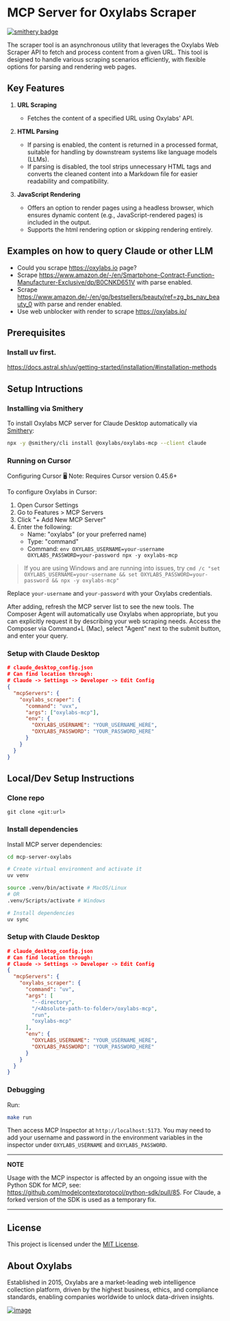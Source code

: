 # MCP Server for Oxylabs Scraper
[![smithery badge](https://smithery.ai/badge/@oxylabs/oxylabs-mcp)](https://smithery.ai/server/@oxylabs/oxylabs-mcp)

The scraper tool is an asynchronous utility that leverages the Oxylabs Web Scraper API to fetch and process content from a given URL. This tool is designed to handle various scraping scenarios efficiently, with flexible options for parsing and rendering web pages.

## Key Features

1. **URL Scraping**
    - Fetches the content of a specified URL using Oxylabs' API.

2. **HTML Parsing**
    - If parsing is enabled, the content is returned in a processed format, suitable for handling by downstream systems like language models (LLMs).
    - If parsing is disabled, the tool strips unnecessary HTML tags and converts the cleaned content into a Markdown file for easier readability and compatibility.

3. **JavaScript Rendering**
    - Offers an option to render pages using a headless browser, which ensures dynamic content (e.g., JavaScript-rendered pages) is included in the output.
    - Supports the html rendering option or skipping rendering entirely.

## Examples on how to query Claude or other LLM
- Could you scrape https://oxylabs.io page?
- Scrape https://www.amazon.de/-/en/Smartphone-Contract-Function-Manufacturer-Exclusive/dp/B0CNKD651V with parse enabled.
- Scrape https://www.amazon.de/-/en/gp/bestsellers/beauty/ref=zg_bs_nav_beauty_0 with parse and render enabled.
- Use web unblocker with render to scrape https://oxylabs.io/

## Prerequisites
### Install uv first.
https://docs.astral.sh/uv/getting-started/installation/#installation-methods

## Setup Intructions

### Installing via Smithery

To install Oxylabs MCP server for Claude Desktop automatically via [Smithery](https://smithery.ai/server/@oxylabs/oxylabs-mcp):

```bash
npx -y @smithery/cli install @oxylabs/oxylabs-mcp --client claude
```

### Running on Cursor

Configuring Cursor 🖥️
Note: Requires Cursor version 0.45.6+

To configure Oxylabs in Cursor:

1. Open Cursor Settings
2. Go to Features > MCP Servers 
3. Click "+ Add New MCP Server"
4. Enter the following:
   - Name: "oxylabs" (or your preferred name)
   - Type: "command"
   - Command: `env OXYLABS_USERNAME=your-username OXYLABS_PASSWORD=your-password npx -y oxylabs-mcp`

> If you are using Windows and are running into issues, try `cmd /c "set OXYLABS_USERNAME=your-username && set OXYLABS_PASSWORD=your-password && npx -y oxylabs-mcp"`

Replace `your-username` and `your-password` with your Oxylabs credentials.

After adding, refresh the MCP server list to see the new tools. The Composer Agent will automatically use Oxylabs when appropriate, but you can explicitly request it by describing your web scraping needs. Access the Composer via Command+L (Mac), select "Agent" next to the submit button, and enter your query.


### Setup with Claude Desktop
```json
# claude_desktop_config.json
# Can find location through:
# Claude -> Settings -> Developer -> Edit Config
{
  "mcpServers": {
    "oxylabs_scraper": {
      "command": "uvx",
      "args": ["oxylabs-mcp"],
      "env": {
        "OXYLABS_USERNAME": "YOUR_USERNAME_HERE",
        "OXYLABS_PASSWORD": "YOUR_PASSWORD_HERE"
      }
    }
  }
}
```

## Local/Dev Setup Instructions
### Clone repo
`git clone <git:url>`
### Install dependencies
Install MCP server dependencies:
```bash
cd mcp-server-oxylabs

# Create virtual environment and activate it
uv venv

source .venv/bin/activate # MacOS/Linux
# OR
.venv/Scripts/activate # Windows

# Install dependencies
uv sync
```
### Setup with Claude Desktop
```json
# claude_desktop_config.json
# Can find location through:
# Claude -> Settings -> Developer -> Edit Config
{
  "mcpServers": {
    "oxylabs_scraper": {
      "command": "uv",
      "args": [
        "--directory",
        "/<Absolute-path-to-folder>/oxylabs-mcp",
        "run",
        "oxylabs-mcp"
      ],
      "env": {
        "OXYLABS_USERNAME": "YOUR_USERNAME_HERE",
        "OXYLABS_PASSWORD": "YOUR_PASSWORD_HERE"
      }
    }
  }
}
```

### Debugging
Run:
```bash
make run
```
Then access MCP Inspector at `http://localhost:5173`. You may need to add your username and password in the environment variables in the inspector under `OXYLABS_USERNAME` and `OXYLABS_PASSWORD`.

---
**NOTE**

Usage with the MCP inspector is affected by an ongoing issue with the Python SDK for MCP, see: https://github.com/modelcontextprotocol/python-sdk/pull/85. For Claude, a forked version of the SDK is used as a temporary fix.

---

## License

This project is licensed under the [MIT License](LICENSE).

## About Oxylabs

Established in 2015, Oxylabs are a market-leading web intelligence collection
platform, driven by the highest business, ethics, and compliance standards,
enabling companies worldwide to unlock data-driven insights.

[![image](https://oxylabs.io/images/og-image.png)](https://oxylabs.io/)
